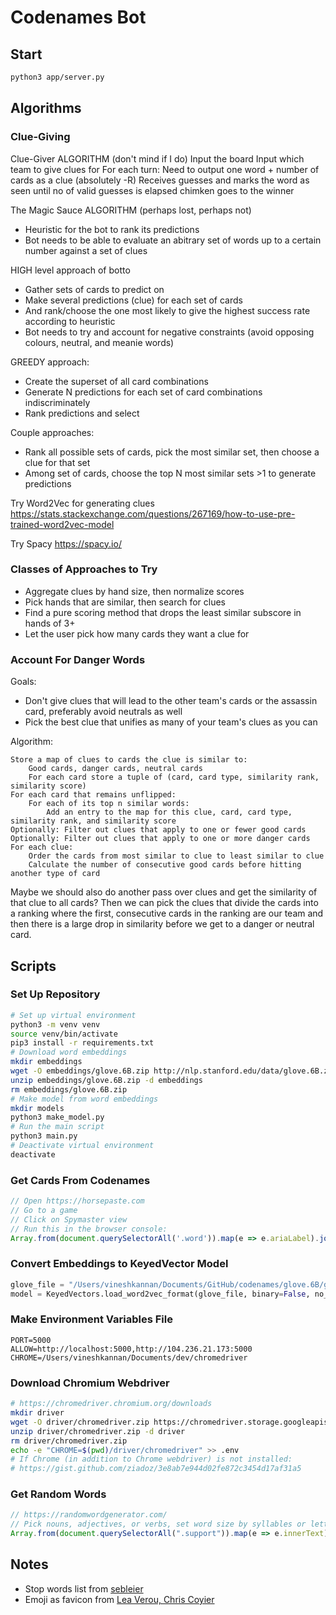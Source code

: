 # Codenames Bot

## Start

```bash
python3 app/server.py
```

## Algorithms

### Clue-Giving

Clue-Giver ALGORITHM (don't mind if I do)
Input the board
Input which team to give clues for
For each turn:
    Need to output one word + number of cards as a clue (absolutely -R)
    Receives guesses and marks the word as seen until no of valid guesses is elapsed 
chimken goes to the winner

The Magic Sauce ALGORITHM (perhaps lost, perhaps not)
- Heuristic for the bot to rank its predictions
- Bot needs to be able to evaluate an abitrary set of words up to a certain number against a set of clues

HIGH level approach of botto 
- Gather sets of cards to predict on
- Make several predictions (clue) for each set of cards
- And rank/choose the one most likely to give the highest success rate according to heuristic 
- Bot needs to try and account for negative constraints (avoid opposing colours, neutral, and meanie words)

GREEDY approach: 
- Create the superset of all card combinations 
- Generate N predictions for each set of card combinations indiscriminately 
- Rank predictions and select 

Couple approaches:
- Rank all possible sets of cards, pick the most similar set, then choose a clue for that set
- Among set of cards, choose the top N most similar sets >1 to generate predictions 

Try Word2Vec for generating clues
https://stats.stackexchange.com/questions/267169/how-to-use-pre-trained-word2vec-model

Try Spacy
https://spacy.io/

### Classes of Approaches to Try

- Aggregate clues by hand size, then normalize scores
- Pick hands that are similar, then search for clues
- Find a pure scoring method that drops the least similar subscore in hands of 3+
- Let the user pick how many cards they want a clue for

### Account For Danger Words

Goals:

- Don't give clues that will lead to the other team's cards or the assassin card, preferably avoid neutrals as well
- Pick the best clue that unifies as many of your team's clues as you can

Algorithm:

```
Store a map of clues to cards the clue is similar to:
    Good cards, danger cards, neutral cards
    For each card store a tuple of (card, card type, similarity rank, similarity score)
For each card that remains unflipped:
    For each of its top n similar words:
        Add an entry to the map for this clue, card, card type, similarity rank, and similarity score
Optionally: Filter out clues that apply to one or fewer good cards
Optionally: Filter out clues that apply to one or more danger cards
For each clue:
    Order the cards from most similar to clue to least similar to clue
    Calculate the number of consecutive good cards before hitting another type of card
```

Maybe we should also do another pass over clues and get the similarity of that clue to all cards? Then we can pick the clues that divide the cards into a ranking where the first, consecutive cards in the ranking are our team and then there is a large drop in similarity before we get to a danger or neutral card.

## Scripts

### Set Up Repository

```bash
# Set up virtual environment
python3 -m venv venv
source venv/bin/activate
pip3 install -r requirements.txt
# Download word embeddings
mkdir embeddings
wget -O embeddings/glove.6B.zip http://nlp.stanford.edu/data/glove.6B.zip
unzip embeddings/glove.6B.zip -d embeddings
rm embeddings/glove.6B.zip
# Make model from word embeddings
mkdir models
python3 make_model.py
# Run the main script
python3 main.py
# Deactivate virtual environment
deactivate
```

### Get Cards From Codenames

```js
// Open https://horsepaste.com
// Go to a game
// Click on Spymaster view
// Run this in the browser console:
Array.from(document.querySelectorAll('.word')).map(e => e.ariaLabel).join('\n')
```

### Convert Embeddings to KeyedVector Model

```python
glove_file = "/Users/vineshkannan/Documents/GitHub/codenames/glove.6B/glove.6B.100d.txt"
model = KeyedVectors.load_word2vec_format(glove_file, binary=False, no_header=True)
```

### Make Environment Variables File

```
PORT=5000
ALLOW=http://localhost:5000,http://104.236.21.173:5000
CHROME=/Users/vineshkannan/Documents/dev/chromedriver
```

### Download Chromium Webdriver

```bash
# https://chromedriver.chromium.org/downloads
mkdir driver
wget -O driver/chromedriver.zip https://chromedriver.storage.googleapis.com/100.0.4896.60/chromedriver_linux64.zip
unzip driver/chromedriver.zip -d driver
rm driver/chromedriver.zip
echo -e "CHROME=$(pwd)/driver/chromedriver" >> .env
# If Chrome (in addition to Chrome webdriver) is not installed:
# https://gist.github.com/ziadoz/3e8ab7e944d02fe872c3454d17af31a5
```

### Get Random Words
```js
// https://randomwordgenerator.com/
// Pick nouns, adjectives, or verbs, set word size by syllables or letters
Array.from(document.querySelectorAll(".support")).map(e => e.innerText)
```

## Notes

- Stop words list from [sebleier](https://gist.github.com/sebleier/554280)
- Emoji as favicon from [Lea Verou, Chris Coyier](https://css-tricks.com/emojis-as-favicons)
